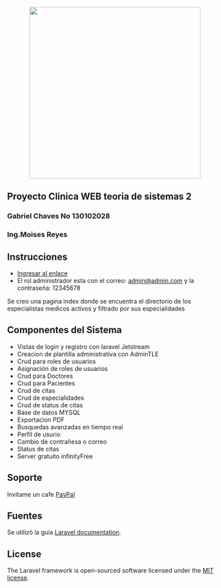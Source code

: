 <p align="center"><a href="https://laravel.com" target="_blank"><img src="https://raw.githubusercontent.com/laravel/art/master/logo-lockup/5%20SVG/2%20CMYK/1%20Full%20Color/laravel-logolockup-cmyk-red.svg" width="400"></a></p>

<p align="center">
<h2>Proyecto Clinica WEB teoria de sistemas 2</h2>
</p>

<p align="center">
<h3>Gabriel Chaves No 130102028</h3>
<h3>Ing.Moises Reyes</h3>
</p>

## Instrucciones

- [Ingresar al enlace](http://go-clinic-test.epizy.com/)
- El rol administrador esta con el correo: admin@admin.com y la contraseña: 12345678

Se creo una pagina index donde se encuentra el directorio de los especialistas medicos activos y filtrado por sus especialidades 

## Componentes del Sistema

- Vistas de login y registro con laravel Jetstream
- Creacion de plantilla administrativa con AdminTLE
- Crud para roles de usuarios 
- Asignación de roles de usuarios
- Crud para Doctores
- Crud para Pacientes
- Crud de citas
- Crud de especialidades
- Crud de status de citas
- Base de datos MYSQL
- Exportacion PDF 
- Busquedas avanzadas en tiempo real 
- Perfil de usurio
- Cambio de contrañesa o correo
- Status de citas 
- Server gratuito infinityFree

## Soporte

Invitame un cafe [PayPal](https://paypal.me/gabitoxp?locale.x=es_XC)

## Fuentes

Se utilizó la guia [Laravel documentation](https://laravel.com/docs/8.x).

## License

The Laravel framework is open-sourced software licensed under the [MIT license](https://opensource.org/licenses/MIT).
